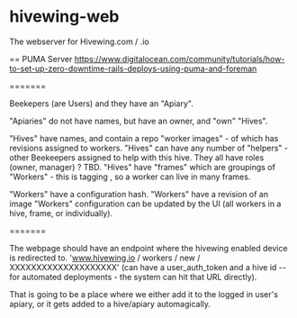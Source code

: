 hivewing-web
============

The webserver for Hivewing.com / .io

== PUMA Server
https://www.digitalocean.com/community/tutorials/how-to-set-up-zero-downtime-rails-deploys-using-puma-and-foreman

=======

Beekepers (are Users)  and they have an "Apiary".

"Apiaries" do not have names, but have an owner, and "own" "Hives".

"Hives" have names, and contain a repo "worker images" - of which has revisions assigned to workers.
"Hives" can have any number of "helpers" - other Beekeepers assigned to help with this hive. They all have roles (owner, manager) ? TBD.
"Hives" have "frames" which are groupings of "Workers"  - this is tagging , so a worker can live in many frames.

"Workers" have a configuration hash.
"Workers" have a revision of an image
"Workers" configuration can be updated by the UI (all workers in a hive, frame, or individually).

=======

The webpage should have an endpoint where the hivewing enabled device is redirected to.
'www.hivewing.io / workers / new / XXXXXXXXXXXXXXXXXXXX'
(can have a user_auth_token and a hive id -- for automated deployments - the system can hit that URL directly).

That is going to be a place where we either add it to the logged in user's apiary, or it gets added to a hive/apiary automagically.
